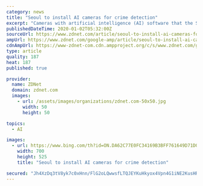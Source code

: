 ```yaml
---
category: news
title: "Seoul to install AI cameras for crime detection"
excerpt: "Cameras with artificial intelligence (AI) software that the South Korean government claims can detect the likelihood of crime will be installed in Seoul within the year. The Seocho District of South Korea's capital and Electronics and Telecommunications Research Institute (ERTI), a national research institute, said they will install 3,000 ..."
publishedDateTime: 2020-01-02T05:32:00Z
sourceUrl: https://www.zdnet.com/article/seoul-to-install-ai-cameras-for-crime-detection/
ampUrl: https://www.zdnet.com/google-amp/article/seoul-to-install-ai-cameras-for-crime-detection/
cdnAmpUrl: https://www-zdnet-com.cdn.ampproject.org/c/s/www.zdnet.com/google-amp/article/seoul-to-install-ai-cameras-for-crime-detection/
type: article
quality: 187
heat: 187
published: true

provider:
  name: ZDNet
  domain: zdnet.com
  images:
    - url: /assets/images/organizations/zdnet.com-50x50.jpg
      width: 50
      height: 50

topics:
  - AI

images:
  - url: https://www.bing.com/th?id=ON.DA62C77E0FC34169B3BFF761649D71D0
    width: 700
    height: 525
    title: "Seoul to install AI cameras for crime detection"

secured: "Jh4XzDq3tV8yk7c0xHnn/FlG2oLQwwsfLTQJEYKuHkyox4Vpn4G1iNE2KusHR5pKfumA6de6ttDiYUd+BXx+GZ3dCQj6cv14M6gMvxALWRRnFdI0EQ9UaWN+JxMlyaJRJPBbIxQHQv9lH3VAHUvqjBQpK7Q9RRU6FVVy2LUJJP0xAIt4IPPD8Yi19qbJfzHsH7iNjyWj3493ShlSIvG/mBjeniekCPgxP9qbWzO93GJ1XW2A4On8ItTnpTQ71gp/KOEM5rm32olmEBoVb7lSMR07ZFFC7uWzBGHKKq6bIxY=;5OgEPiziThfzPMTPJJTf4A=="
---
```


